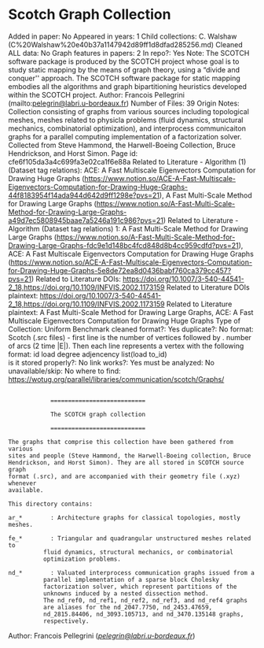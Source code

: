 # Scotch Graph Collection

Added in paper: No
Appeared in years: 1
Child collections: C. Walshaw (C%20Walshaw%20e40b37a1147942d89ff1d8dfad285256.md)
Cleaned ALL data: No
Graph features in papers: 2
In repo?: Yes
Note: The SCOTCH software package is produced by the SCOTCH project whose goal is to study static mapping by the means of graph theory, using a “divide and conquer'' approach.
The SCOTCH software package for static mapping embodies all the algorithms and graph bipartitioning heuristics developed within the SCOTCH project.
Author: Francois Pellegrini (mailto:pelegrin@labri.u-bordeaux.fr)
Number of Files: 39
Origin Notes: Collection consisting of graphs from various sources including topological meshes, meshes related to physicla problems (fluid dynamics, structural mechanics, combinatorial optimization), and interprocess communicaiton graphs for a parallel computing implementation of a factorization solver. 
Collected from Steve Hammond, the Harwell-Boeing Collection, Bruce Hendrickson, and Horst Simon.
Page id: cfe6f105da3a4c699fa3e02ca1f6e88a
Related to Literature - Algorithm (1) (Dataset tag relations): ACE: A Fast Multiscale Eigenvectors Computation for Drawing Huge Graphs (https://www.notion.so/ACE-A-Fast-Multiscale-Eigenvectors-Computation-for-Drawing-Huge-Graphs-44f8183954f14ada944d642d9ff1298e?pvs=21), A Fast Multi-Scale Method for Drawing Large Graphs (https://www.notion.so/A-Fast-Multi-Scale-Method-for-Drawing-Large-Graphs-a49d7ec5808945baae7a5246a191c986?pvs=21)
Related to Literature - Algorithm (Dataset tag relations) 1: A Fast Multi-Scale Method for Drawing Large Graphs (https://www.notion.so/A-Fast-Multi-Scale-Method-for-Drawing-Large-Graphs-fdc9e1d148bc4fcd848d8b4cc959cdfd?pvs=21), ACE: A Fast Multiscale Eigenvectors Computation for Drawing Huge Graphs (https://www.notion.so/ACE-A-Fast-Multiscale-Eigenvectors-Computation-for-Drawing-Huge-Graphs-5e8de72ea8d0436babf760ca379cc457?pvs=21)
Related to Literature DOIs: https://doi.org/10.1007/3-540-44541-2_18,https://doi.org/10.1109/INFVIS.2002.1173159
Related to Literature DOIs plaintext: https://doi.org/10.1007/3-540-44541-2_18,https://doi.org/10.1109/INFVIS.2002.1173159
Related to Literature plaintext: A Fast Multi-Scale Method for Drawing Large Graphs, ACE: A Fast Multiscale Eigenvectors Computation for Drawing Huge Graphs
Type of Collection: Uniform Benchmark
cleaned format?: Yes
duplicate?: No
format: Scotch (.src files) - first line is the number of vertices followed by . number of arcs (2 time |E|). Then each line represents a vertex with the following format:
id load degree   adjencency list(load to_id)  
is it stored properly?: No
link works?: Yes
must be analyzed: No
unavailable/skip: No
where to find: https://wotug.org/parallel/libraries/communication/scotch/Graphs/

```

			===========================

			The SCOTCH graph collection

			===========================

The graphs that comprise this collection have been gathered from various
sites and people (Steve Hammond, the Harwell-Boeing collection, Bruce
Hendrickson, and Horst Simon). They are all stored in SCOTCH source graph
format (.src), and are accompanied with their geometry file (.xyz) whenever
available.

This directory contains:

ar_*		: Architecture graphs for classical topologies, mostly meshes.

fe_*		: Triangular and quadrangular unstructured meshes related to
		  fluid dynamics, structural mechanics, or combinatorial
		  optimization problems.

nd_*		: Valuated interprocess communication graphs issued from a
		  parallel implementation of a sparse block Cholesky
		  factorization solver, which represent partitions of the
		  unknowns induced by a nested dissection method.
		  The nd_ref0, nd_ref1, nd_ref2, nd_ref3, and nd_ref4 graphs
		  are aliases for the nd_2047.7750, nd_2453.47659,
		  nd_2815.84406, nd_3093.105713, and nd_3470.135148 graphs,
		  respectively.
```

Author: Francois Pellegrini (*[pelegrin@labri.u-bordeaux.fr](mailto:pelegrin@labri.u-bordeaux.fr)*)